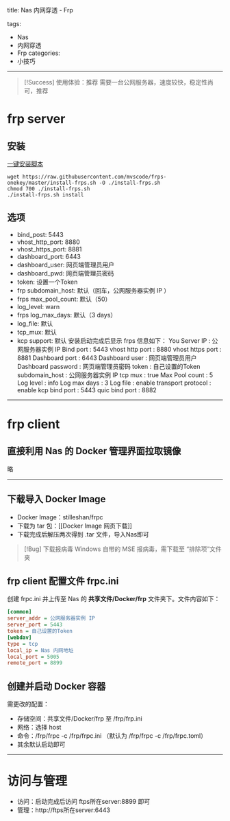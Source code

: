 title: Nas 内网穿透 - Frp

tags:
  - Nas
  - 内网穿透
  - Frp
categories:
  - 小技巧

---
>[!Success] 使用体验：推荐
> 需要一台公网服务器，速度较快，稳定性尚可，推荐
# frp server
## 安装
[一键安装脚本](https://github.com/wztx/frp-onekey)
```shell
wget https://raw.githubusercontent.com/mvscode/frps-onekey/master/install-frps.sh -O ./install-frps.sh
chmod 700 ./install-frps.sh
./install-frps.sh install
```
## 选项
- bind_post: 5443
- vhost_http_port: 8880
- vhost_https_port: 8881
- dashboard_port: 6443
- dashboard_user: 网页端管理员用户
- dashboard_pwd: 网页端管理员密码
- token: 设置一个Token
- frp subdomain_host: 默认（回车，公网服务器实例 IP ）
- frps max_pool_count: 默认（50）
- log_level: warn
- frps log_max_days: 默认（3 days）
- log_file: 默认
- tcp_mux: 默认
- kcp support: 默认
安装启动完成后显示 frps 信息如下：
You Server IP      : 公网服务器实例 IP
Bind port          : 5443
vhost http port    : 8880
vhost https port   : 8881
Dashboard port     : 6443
Dashboard user     : 网页端管理员用户
Dashboard password : 网页端管理员密码
token              : 自己设置的Token
subdomain_host     : 公网服务器实例 IP
tcp mux            : true
Max Pool count     : 5
Log level          : info
Log max days       : 3
Log file           : enable
transport protocol : enable
kcp bind port      : 5443
quic bind port     : 8882
***
# frp client
## 直接利用 Nas 的 Docker 管理界面拉取镜像
略
***
## 下载导入 Docker Image
- Docker Image：stilleshan/frpc
- 下载为 tar 包：[[Docker Image 网页下载]]
- 下载完成后解压两次得到 .tar 文件，导入Nas即可
> [!Bug] 下载报病毒
> Windows 自带的 MSE 报病毒，需下载至 “排除项”文件夹

## frp client 配置文件 frpc.ini
创建 frpc.ini 并上传至 Nas 的 **共享文件/Docker/frp** 文件夹下。文件内容如下：
```ini
[common]
server_addr = 公网服务器实例 IP
server_port = 5443
token = 自己设置的Token
[webdav]
type = tcp
local_ip = Nas 内网地址
local_port = 5005
remote_port = 8899
```
## 创建并启动 Docker 容器
需更改的配置：
- 存储空间：共享文件/Docker/frp 至 /frp/frp.ini
- 网络：选择 host
- 命令：/frp/frpc -c /frp/frpc.ini （默认为 /frp/frpc -c /frp/frpc.toml）
- 其余默认启动即可
***
# 访问与管理
- 访问：启动完成后访问 ftps所在server:8899 即可
- 管理：http://ftps所在server:6443